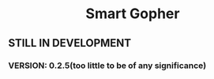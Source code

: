 <div align="center">
  <h1>Smart Gopher</h1>
</div>
<div>
  <h2>STILL IN DEVELOPMENT</h2>
  <h3>VERSION: 0.2.5(too little to be of any significance)</h3>
</div>
